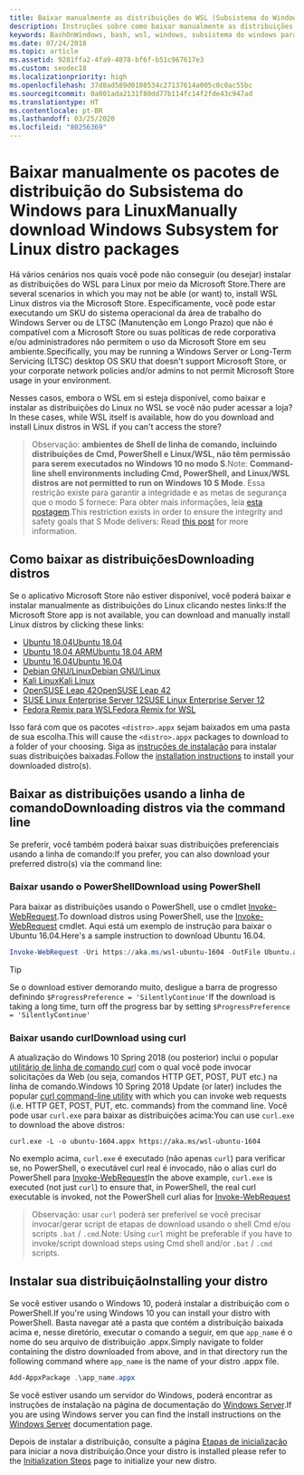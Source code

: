```yaml
---
title: Baixar manualmente as distribuições do WSL (Subsistema do Windows para Linux)
description: Instruções sobre como baixar manualmente as distribuições do Subsistema do Windows para Linux.
keywords: BashOnWindows, bash, wsl, windows, subsistema do windows para linux, WSL, subsistema do windows, distribuição, ubuntu, openSUSE, SLES, debian, kali
ms.date: 07/24/2018
ms.topic: article
ms.assetid: 9281ffa2-4fa9-4078-bf6f-b51c967617e3
ms.custom: seodec18
ms.localizationpriority: high
ms.openlocfilehash: 37d8ad589d0108534c27137614a005c0c0ac55bc
ms.sourcegitcommit: 0a001ada2131f80dd77b114fc14f2fde43c947ad
ms.translationtype: HT
ms.contentlocale: pt-BR
ms.lasthandoff: 03/25/2020
ms.locfileid: "80256369"
---
```

# <a name="manually-download-windows-subsystem-for-linux-distro-packages"></a><span data-ttu-id="7f231-104">Baixar manualmente os pacotes de distribuição do Subsistema do Windows para Linux</span><span class="sxs-lookup"><span data-stu-id="7f231-104">Manually download Windows Subsystem for Linux distro packages</span></span>

<span data-ttu-id="7f231-105">Há vários cenários nos quais você pode não conseguir (ou desejar) instalar as distribuições do WSL para Linux por meio da Microsoft Store.</span><span class="sxs-lookup"><span data-stu-id="7f231-105">There are several scenarios in which you may not be able (or want) to, install WSL Linux distros via the Microsoft Store.</span></span> <span data-ttu-id="7f231-106">Especificamente, você pode estar executando um SKU do sistema operacional da área de trabalho do Windows Server ou de LTSC (Manutenção em Longo Prazo) que não é compatível com a Microsoft Store ou suas políticas de rede corporativa e/ou administradores não permitem o uso da Microsoft Store em seu ambiente.</span><span class="sxs-lookup"><span data-stu-id="7f231-106">Specifically, you may be running a Windows Server or Long-Term Servicing (LTSC) desktop OS SKU that doesn't support Microsoft Store, or your corporate network policies and/or admins to not permit Microsoft Store usage in your environment.</span></span>

<span data-ttu-id="7f231-107">Nesses casos, embora o WSL em si esteja disponível, como baixar e instalar as distribuições do Linux no WSL se você não puder acessar a loja?</span><span class="sxs-lookup"><span data-stu-id="7f231-107">In these cases, while WSL itself is available, how do you download and install Linux distros in WSL if you can't access the store?</span></span>

> <span data-ttu-id="7f231-108">Observação: **ambientes de Shell de linha de comando, incluindo distribuições de Cmd, PowerShell e Linux/WSL, não têm permissão para serem executados no Windows 10 no modo S**.</span><span class="sxs-lookup"><span data-stu-id="7f231-108">Note: **Command-line shell environments including Cmd, PowerShell, and Linux/WSL distros are not permitted to run on Windows 10 S Mode**.</span></span> <span data-ttu-id="7f231-109">Essa restrição existe para garantir a integridade e as metas de segurança que o modo S fornece: Para obter mais informações, leia [esta postagem](https://blogs.msdn.microsoft.com/commandline/2017/05/18/will-linux-distros-run-on-windows-10-s/).</span><span class="sxs-lookup"><span data-stu-id="7f231-109">This restriction exists in order to ensure the integrity and safety goals that S Mode delivers: Read [this post](https://blogs.msdn.microsoft.com/commandline/2017/05/18/will-linux-distros-run-on-windows-10-s/) for more information.</span></span>

## <a name="downloading-distros"></a><span data-ttu-id="7f231-110">Como baixar as distribuições</span><span class="sxs-lookup"><span data-stu-id="7f231-110">Downloading distros</span></span>

<span data-ttu-id="7f231-111">Se o aplicativo Microsoft Store não estiver disponível, você poderá baixar e instalar manualmente as distribuições do Linux clicando nestes links:</span><span class="sxs-lookup"><span data-stu-id="7f231-111">If the Microsoft Store app is not available, you can download and manually install Linux distros by clicking these links:</span></span>
* [<span data-ttu-id="7f231-112">Ubuntu 18.04</span><span class="sxs-lookup"><span data-stu-id="7f231-112">Ubuntu 18.04</span></span>](https://aka.ms/wsl-ubuntu-1804)
* [<span data-ttu-id="7f231-113">Ubuntu 18.04 ARM</span><span class="sxs-lookup"><span data-stu-id="7f231-113">Ubuntu 18.04 ARM</span></span>](https://aka.ms/wsl-ubuntu-1804-arm)
* [<span data-ttu-id="7f231-114">Ubuntu 16.04</span><span class="sxs-lookup"><span data-stu-id="7f231-114">Ubuntu 16.04</span></span>](https://aka.ms/wsl-ubuntu-1604)
* [<span data-ttu-id="7f231-115">Debian GNU/Linux</span><span class="sxs-lookup"><span data-stu-id="7f231-115">Debian GNU/Linux</span></span>](https://aka.ms/wsl-debian-gnulinux)
* [<span data-ttu-id="7f231-116">Kali Linux</span><span class="sxs-lookup"><span data-stu-id="7f231-116">Kali Linux</span></span>](https://aka.ms/wsl-kali-linux-new)
* [<span data-ttu-id="7f231-117">OpenSUSE Leap 42</span><span class="sxs-lookup"><span data-stu-id="7f231-117">OpenSUSE Leap 42</span></span>](https://aka.ms/wsl-opensuse-42)
* [<span data-ttu-id="7f231-118">SUSE Linux Enterprise Server 12</span><span class="sxs-lookup"><span data-stu-id="7f231-118">SUSE Linux Enterprise Server 12</span></span>](https://aka.ms/wsl-sles-12)
* [<span data-ttu-id="7f231-119">Fedora Remix para WSL</span><span class="sxs-lookup"><span data-stu-id="7f231-119">Fedora Remix for WSL</span></span>](https://github.com/WhitewaterFoundry/WSLFedoraRemix/releases/)

<span data-ttu-id="7f231-120">Isso fará com que os pacotes `<distro>.appx` sejam baixados em uma pasta de sua escolha.</span><span class="sxs-lookup"><span data-stu-id="7f231-120">This will cause the `<distro>.appx` packages to download to a folder of your choosing.</span></span> <span data-ttu-id="7f231-121">Siga as [instruções de instalação](#installing-your-distro) para instalar suas distribuições baixadas.</span><span class="sxs-lookup"><span data-stu-id="7f231-121">Follow the [installation instructions](#installing-your-distro) to install your downloaded distro(s).</span></span>

## <a name="downloading-distros-via-the-command-line"></a><span data-ttu-id="7f231-122">Baixar as distribuições usando a linha de comando</span><span class="sxs-lookup"><span data-stu-id="7f231-122">Downloading distros via the command line</span></span>
<span data-ttu-id="7f231-123">Se preferir, você também poderá baixar suas distribuições preferenciais usando a linha de comando:</span><span class="sxs-lookup"><span data-stu-id="7f231-123">If you prefer, you can also download your preferred distro(s) via the command line:</span></span>

 ### <a name="download-using-powershell"></a><span data-ttu-id="7f231-124">Baixar usando o PowerShell</span><span class="sxs-lookup"><span data-stu-id="7f231-124">Download using PowerShell</span></span>
 <span data-ttu-id="7f231-125">Para baixar as distribuições usando o PowerShell, use o cmdlet [Invoke-WebRequest](https://msdn.microsoft.com/powershell/reference/5.1/microsoft.powershell.utility/invoke-webrequest).</span><span class="sxs-lookup"><span data-stu-id="7f231-125">To download distros using PowerShell, use the [Invoke-WebRequest](https://msdn.microsoft.com/powershell/reference/5.1/microsoft.powershell.utility/invoke-webrequest) cmdlet.</span></span> <span data-ttu-id="7f231-126">Aqui está um exemplo de instrução para baixar o Ubuntu 16.04.</span><span class="sxs-lookup"><span data-stu-id="7f231-126">Here's a sample instruction to download Ubuntu 16.04.</span></span>

```powershell
Invoke-WebRequest -Uri https://aka.ms/wsl-ubuntu-1604 -OutFile Ubuntu.appx -UseBasicParsing
```

> [!TIP]
> <span data-ttu-id="7f231-127">Se o download estiver demorando muito, desligue a barra de progresso definindo `$ProgressPreference = 'SilentlyContinue'`</span><span class="sxs-lookup"><span data-stu-id="7f231-127">If the download is taking a long time, turn off the progress bar by setting `$ProgressPreference = 'SilentlyContinue'`</span></span>

### <a name="download-using-curl"></a><span data-ttu-id="7f231-128">Baixar usando curl</span><span class="sxs-lookup"><span data-stu-id="7f231-128">Download using curl</span></span>
<span data-ttu-id="7f231-129">A atualização do Windows 10 Spring 2018 (ou posterior) inclui o popular [utilitário de linha de comando curl](https://curl.haxx.se/) com o qual você pode invocar solicitações da Web (ou seja, comandos HTTP GET, POST, PUT etc.) na linha de comando.</span><span class="sxs-lookup"><span data-stu-id="7f231-129">Windows 10 Spring 2018 Update (or later) includes the popular [curl command-line utility](https://curl.haxx.se/) with which you can invoke web requests (i.e. HTTP GET, POST, PUT, etc. commands) from the command line.</span></span> <span data-ttu-id="7f231-130">Você pode usar `curl.exe` para baixar as distribuições acima:</span><span class="sxs-lookup"><span data-stu-id="7f231-130">You can use `curl.exe` to download the above distros:</span></span>

```console
curl.exe -L -o ubuntu-1604.appx https://aka.ms/wsl-ubuntu-1604
```

<span data-ttu-id="7f231-131">No exemplo acima, `curl.exe` é executado (não apenas `curl`) para verificar se, no PowerShell, o executável curl real é invocado, não o alias curl do PowerShell para [Invoke-WebRequest](https://docs.microsoft.com/en-us/powershell/module/microsoft.powershell.utility/invoke-webrequest?view=powershell-6)</span><span class="sxs-lookup"><span data-stu-id="7f231-131">In the above example, `curl.exe` is executed (not just `curl`) to ensure that, in PowerShell, the real curl executable is invoked, not the PowerShell curl alias for [Invoke-WebRequest](https://docs.microsoft.com/en-us/powershell/module/microsoft.powershell.utility/invoke-webrequest?view=powershell-6)</span></span>

> <span data-ttu-id="7f231-132">Observação: usar `curl` poderá ser preferível se você precisar invocar/gerar script de etapas de download usando o shell Cmd e/ou scripts `.bat` / `.cmd`.</span><span class="sxs-lookup"><span data-stu-id="7f231-132">Note: Using `curl` might be preferable if you have to invoke/script download steps using Cmd shell and/or `.bat` / `.cmd` scripts.</span></span>

## <a name="installing-your-distro"></a><span data-ttu-id="7f231-133">Instalar sua distribuição</span><span class="sxs-lookup"><span data-stu-id="7f231-133">Installing your distro</span></span>
<span data-ttu-id="7f231-134">Se você estiver usando o Windows 10, poderá instalar a distribuição com o PowerShell.</span><span class="sxs-lookup"><span data-stu-id="7f231-134">If you're using Windows 10 you can install your distro with PowerShell.</span></span> <span data-ttu-id="7f231-135">Basta navegar até a pasta que contém a distribuição baixada acima e, nesse diretório, executar o comando a seguir, em que `app_name` é o nome do seu arquivo de distribuição .appx.</span><span class="sxs-lookup"><span data-stu-id="7f231-135">Simply navigate to folder containing the distro downloaded from above, and in that directory run the following command where `app_name` is the name of your distro .appx file.</span></span>  
```Powershell
Add-AppxPackage .\app_name.appx
```

<span data-ttu-id="7f231-136">Se você estiver usando um servidor do Windows, poderá encontrar as instruções de instalação na página de documentação do [Windows Server](install-on-server.md).</span><span class="sxs-lookup"><span data-stu-id="7f231-136">If you are using Windows server you can find the install instructions on the [Windows Server](install-on-server.md) documentation page.</span></span>

<span data-ttu-id="7f231-137">Depois de instalar a distribuição, consulte a página [Etapas de inicialização](initialize-distro.md) para iniciar a nova distribuição.</span><span class="sxs-lookup"><span data-stu-id="7f231-137">Once your distro is installed please refer to the [Initialization Steps](initialize-distro.md) page to initialize your new distro.</span></span>
